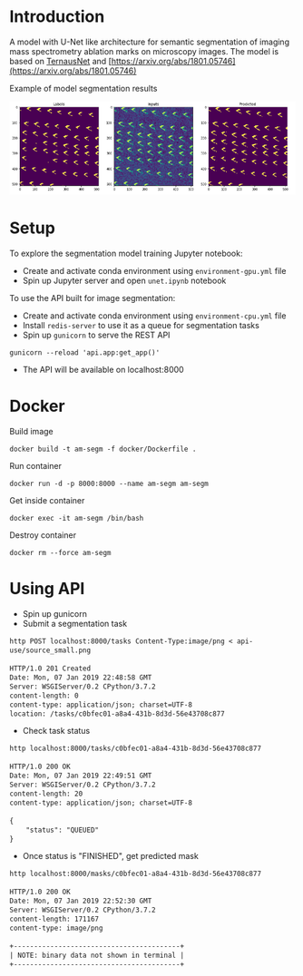 # Introduction
A model with U-Net like architecture for semantic segmentation of
imaging mass spectrometry ablation marks on microscopy images.
The model is based on [TernausNet](https://github.com/ternaus/TernausNet)
and [https://arxiv.org/abs/1801.05746](https://arxiv.org/abs/1801.05746)

Example of model segmentation results

![](images/ablation-marks.png)

# Setup
To explore the segmentation model training Jupyter notebook:
* Create and activate conda environment using `environment-gpu.yml` file
* Spin up Jupyter server and open `unet.ipynb` notebook

To use the API built for image segmentation:
* Create and activate conda environment using `environment-cpu.yml` file
* Install `redis-server` to use it as a queue for segmentation tasks
* Spin up `gunicorn` to serve the REST API
```
gunicorn --reload 'api.app:get_app()'
```
* The API will be available on localhost:8000

# Docker

Build image
```
docker build -t am-segm -f docker/Dockerfile .
```

Run container
```
docker run -d -p 8000:8000 --name am-segm am-segm
```

Get inside container
```
docker exec -it am-segm /bin/bash
```

Destroy container
```
docker rm --force am-segm
```

# Using API

* Spin up gunicorn
* Submit a segmentation task
```
http POST localhost:8000/tasks Content-Type:image/png < api-use/source_small.png

HTTP/1.0 201 Created
Date: Mon, 07 Jan 2019 22:48:58 GMT
Server: WSGIServer/0.2 CPython/3.7.2
content-length: 0
content-type: application/json; charset=UTF-8
location: /tasks/c0bfec01-a8a4-431b-8d3d-56e43708c877
```
* Check task status
```
http localhost:8000/tasks/c0bfec01-a8a4-431b-8d3d-56e43708c877

HTTP/1.0 200 OK
Date: Mon, 07 Jan 2019 22:49:51 GMT
Server: WSGIServer/0.2 CPython/3.7.2
content-length: 20
content-type: application/json; charset=UTF-8

{
    "status": "QUEUED"
}
```
* Once status is "FINISHED", get predicted mask
```
http localhost:8000/masks/c0bfec01-a8a4-431b-8d3d-56e43708c877

HTTP/1.0 200 OK
Date: Mon, 07 Jan 2019 22:52:30 GMT
Server: WSGIServer/0.2 CPython/3.7.2
content-length: 171167
content-type: image/png

+-----------------------------------------+
| NOTE: binary data not shown in terminal |
+-----------------------------------------+

```